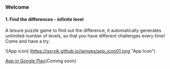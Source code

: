 ### Welcome


#### 1. Find the differences - infinite level
A leisure puzzle game to find out the difference, it automatically generates unlimited number of levels, so that you have different challenges every time! Come and have a try.

![App icon] (https://gxrxik.github.io/iamges/app_icon01.png "App Icon")

[App in Google Play]()(Coming soon)
